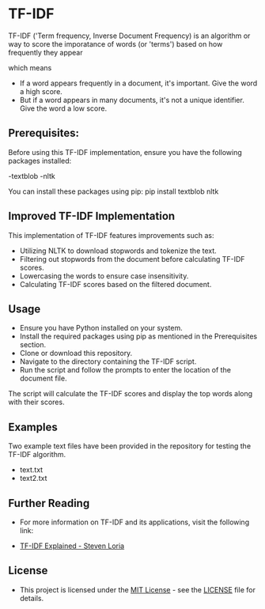# TF-IDF
TF-IDF ('Term frequency, Inverse Document Frequency) is an algorithm or way to score the imporatance of words (or 'terms') based on how frequently they appear

 which means
 - If a word appears frequently in a document, it's important. Give the word a high score.
 - But if a word appears in many documents, it's not a unique identifier. Give the word a low score.

## Prerequisites:
Before using this TF-IDF implementation, ensure you have the following packages installed:

-textblob
-nltk

You can install these packages using pip:
pip install textblob nltk

## Improved TF-IDF Implementation
This implementation of TF-IDF features improvements such as:

- Utilizing NLTK to download stopwords and tokenize the text.
- Filtering out stopwords from the document before calculating TF-IDF scores.
- Lowercasing the words to ensure case insensitivity.
- Calculating TF-IDF scores based on the filtered document.

## Usage
- Ensure you have Python installed on your system.
- Install the required packages using pip as mentioned in the Prerequisites section.
- Clone or download this repository.
- Navigate to the directory containing the TF-IDF script.
- Run the script and follow the prompts to enter the location of the document file.

The script will calculate the TF-IDF scores and display the top words along with their scores.

## Examples
Two example text files have been provided in the repository for testing the TF-IDF algorithm.

- text.txt
- text2.txt
## Further Reading
- For more information on TF-IDF and its applications, visit the following link:

- [TF-IDF Explained - Steven Loria](https://stevenloria.com/tf-idf/)

## License
- This project is licensed under the [MIT License](LICENSE) - see the [LICENSE](LICENSE) file for details.
